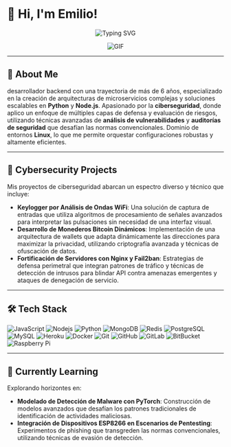 # 👋 Hi, I'm Emilio!

<div align="center">

![Typing SVG](https://readme-typing-svg.demolab.com?font=Fira+Code&pause=1000&color=00FF00&center=true&vCenter=true&width=435&lines=Software+Developer;Cybersecurity+Enthusiast;Backend+Expert;Python+%26+Node.js+Lover;Constant+Learner)

![GIF](https://media.giphy.com/media/v1.Y2lkPTc5MGI3NjExcWRud21kaDBqbDJkeDlmaHl3bzcydGlzbzRqamdnM3FyZ29lN295byZlcD12MV9pbnRlcm5hbF9naWZfYnlfaWQmY3Q9Zw/Dh5q0sShxgp13DwrvG/giphy.gif)

</div>

---

## 🚀 About Me

desarrollador backend con una trayectoria de más de 6 años, especializado en la creación de arquitecturas de microservicios complejas y soluciones escalables en **Python** y **Node.js**. Apasionado por la **ciberseguridad**, donde aplico un enfoque de múltiples capas de defensa y evaluación de riesgos, utilizando técnicas avanzadas de **análisis de vulnerabilidades** y **auditorías de seguridad** que desafían las normas convencionales. Dominio de entornos **Linux**, lo que me permite orquestar configuraciones robustas y altamente eficientes.

---

## 🔐 Cybersecurity Projects

Mis proyectos de ciberseguridad abarcan un espectro diverso y técnico que incluye:

- **Keylogger por Análisis de Ondas WiFi**: Una solución de captura de entradas que utiliza algoritmos de procesamiento de señales avanzados para interpretar las pulsaciones sin necesidad de una interfaz visual.
- **Desarrollo de Monederos Bitcoin Dinámicos**: Implementación de una arquitectura de wallets que adapta dinámicamente las direcciones para maximizar la privacidad, utilizando criptografía avanzada y técnicas de ofuscación de datos.
- **Fortificación de Servidores con Nginx y Fail2ban**: Estrategias de defensa perimetral que integran patrones de tráfico y técnicas de detección de intrusos para blindar API contra amenazas emergentes y ataques de denegación de servicio.

---

## 🛠️ Tech Stack

![JavaScript](https://img.shields.io/badge/-JavaScript-black?style=flat-square&logo=javascript)
![Nodejs](https://img.shields.io/badge/-Nodejs-black?style=flat-square&logo=Node.js)
![Python](https://img.shields.io/badge/-Python-black?style=flat-square&logo=Python)
![MongoDB](https://img.shields.io/badge/-MongoDB-black?style=flat-square&logo=mongodb)
![Redis](https://img.shields.io/badge/-Redis-black?style=flat-square&logo=Redis)
![PostgreSQL](https://img.shields.io/badge/-PostgreSQL-336791?style=flat-square&logo=postgresql)
![MySQL](https://img.shields.io/badge/-MySQL-black?style=flat-square&logo=mysql)
![Heroku](https://img.shields.io/badge/-Heroku-430098?style=flat-square&logo=heroku)
![Docker](https://img.shields.io/badge/-Docker-black?style=flat-square&logo=docker)
![Git](https://img.shields.io/badge/-Git-black?style=flat-square&logo=git)
![GitHub](https://img.shields.io/badge/-GitHub-181717?style=flat-square&logo=github)
![GitLab](https://img.shields.io/badge/-GitLab-FCA121?style=flat-square&logo=gitlab)
![BitBucket](https://img.shields.io/badge/-BitBucket-darkblue?style=flat-square&logo=bitbucket)
![Raspberry Pi](https://img.shields.io/badge/-Raspberry%20Pi-C51A4A?style=flat-square&logo=Raspberry-Pi)

---

## 🌱 Currently Learning

Explorando horizontes en:

- **Modelado de Detección de Malware con PyTorch**: Construcción de modelos avanzados que desafían los patrones tradicionales de identificación de actividades maliciosas.
- **Integración de Dispositivos ESP8266 en Escenarios de Pentesting**: Experimentos de phishing que transgreden las normas convencionales, utilizando técnicas de evasión de detección.